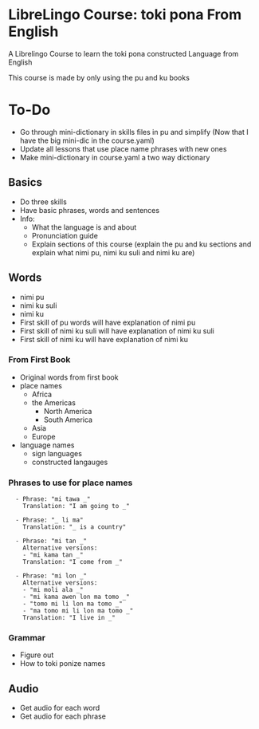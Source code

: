 # LibreLingo Course: toki pona From English
A Librelingo Course to learn the toki pona constructed Language from English

This course is made by only using the pu and ku books
# To-Do
- Go through mini-dictionary in skills files in pu and simplify (Now that I have the big mini-dic in the course.yaml)
- Update all lessons that use place name phrases with new ones
- Make mini-dictionary in course.yaml a two way dictionary
## Basics
- Do three skills
- Have basic phrases, words and sentences
- Info:
  - What the language is and about
  - Pronunciation guide
  - Explain sections of this course (explain the pu and ku sections and explain what nimi pu, nimi ku suli and nimi ku are)
## Words
- nimi pu
- nimi ku suli
- nimi ku
- First skill of pu words will have explanation of nimi pu
- First skill of nimi ku suli will have explanation of nimi ku suli
- First skill of nimi ku will have explanation of nimi ku
### From First Book
- Original words from first book
- place names
  - Africa
  - the Americas
    - North America
    - South America
  - Asia
  - Europe
- language names
  - sign languages
  - constructed langauges
### Phrases to use for place names
```
  - Phrase: "mi tawa _"
    Translation: "I am going to _"
  
  - Phrase: "_ li ma"
    Translation: "_ is a country"
    
  - Phrase: "mi tan _"
    Alternative versions:
    - "mi kama tan _"
    Translation: "I come from _"
    
  - Phrase: "mi lon _"
    Alternative versions:
    - "mi moli ala _"
    - "mi kama awen lon ma tomo _"
    - "tomo mi li lon ma tomo _"
    - "ma tomo mi li lon ma tomo _" 
    Translation: "I live in _"
```
<!--
# South America
Argentina
Ecuador
Paraguay
Brasil
Peru
Venezuela
Chile
Uruguay

# North America
United States
Canada
Greenland
Mexico
Cuba
Haiti
Guatemala
Grenada
Costa Rica
Honduras
Barbados
Bahamas
Panama
Bermuda
Jamaica
Trinidad and Tobago
Dominican Republic
-->
### Grammar
- Figure out
- How to toki ponize names

## Audio
- Get audio for each word
- Get audio for each phrase
